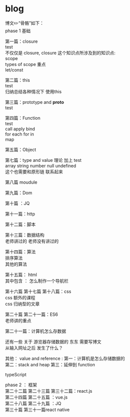 # blog 
 
 博文✏️“骨骼”如下：<br>
 phase 1 基础 <br>
 
 第一篇：closure<br> 
 test <br>
 不仅仅是 closure, closure 这个知识点所涉及到的知识点:<br>
 scope<br>
 types of scope 重点<br>
 let/const <br>
 
 第二篇：this<br>
 test<br>
 归纳总结各种情况下 使用this  
 
 第三篇：prototype and __proto__<br>
 test <br> 
 
 第四篇：Function <br>
 test <br>
 call apply bind <br>
 for each for in <br>
 map <br>

 
 第五篇：Object<br> 

 第七篇：type and value 
 理论 加上 test <br>
 array string number null undefined <br>
 这个也需要和原形链 联系起来 <br>
 
 第八篇 moudule <br>
 
 第九篇：Dom<br>
 
 第十篇 ：JQ <br>
 
 第十一篇：http <br>
 
 第十二篇：脚本 <br>
 
 第十三篇：数据结构 <br> 
 老师讲过的
 老师没有讲过的 
 
 第十四篇：算法<br>
 排序算法<br> 
 其他的算法<br>

 
 第十五篇： html <br> 
 其中包含 ： 怎么制作一个导航栏 <br>
 
 
 第十六篇 第十七篇 第十八篇：css <br> 
 css 额外的课程 <br>
 css 归纳型的文章 <br>
 
 第二十篇 第二十一篇：ES6<br> 
 老师讲的重点 <br>
 
 第二十一篇：计算机怎么存数据<br>
 
 还有一些 关于 游览器存储数据的 东东 需要写博文  <br> 
 从输入网址之后 发生了什么？<br>
 
 其他：
 value and reference : 
 第一：计算机是怎么存储数据的  
 第二：stack and heap 
 第三：延伸到 function 
 
 

typeScript<br>

 
 
 phase 2 ： 框架 <br>
 第二十二篇 第二十三篇  第三十二篇：react.js  <br>
 第二十四篇 第二十五篇 ：vue.js  <br>
 第二十八篇 第二十九篇 ：JQ<br>
 第三十篇 第三十一篇react native   <br> 
 
 
 



 
 
 
 
 
 
 
 
 
 
 
 

 
 
 
 
